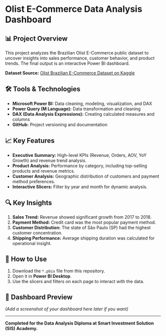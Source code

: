 # Olist E-Commerce Data Analysis Dashboard

## 📊 Project Overview
This project analyzes the Brazilian Olist E-Commerce public dataset to uncover insights into sales performance, customer behavior, and product trends. The final output is an interactive Power BI dashboard.

**Dataset Source:** [Olist Brazilian E-Commerce Dataset on Kaggle](https://www.kaggle.com/datasets/olistbr/brazilian-ecommerce)

## 🛠️ Tools & Technologies
- **Microsoft Power BI:** Data cleaning, modeling, visualization, and DAX
- **Power Query (M Language):** Data transformation and cleaning
- **DAX (Data Analysis Expressions):** Creating calculated measures and columns
- **GitHub:** Project versioning and documentation

## 📈 Key Features
- **Executive Summary:** High-level KPIs (Revenue, Orders, AOV, YoY Growth) and revenue trend analysis.
- **Product Analysis:** Performance by category, including top-selling products and revenue metrics.
- **Customer Analysis:** Geographic distribution of customers and payment method preferences.
- **Interactive Slicers:** Filter by year and month for dynamic analysis.

## 🔍 Key Insights
1.  **Sales Trend:** Revenue showed significant growth from 2017 to 2018.
2.  **Payment Method:** Credit card was the most popular payment method.
3.  **Customer Distribution:** The state of São Paulo (SP) had the highest customer concentration.
4.  **Shipping Performance:** Average shipping duration was calculated for operational insight.

## 📁 How to Use
1.  Download the `*.pbix` file from this repository.
2.  Open it in **Power BI Desktop**.
3.  Use the slicers and filters on each page to interact with the data.

## 📸 Dashboard Preview
*(Add a screenshot of your dashboard here later if you want)*

---
**Completed for the Data Analysis Diploma at Smart Investment Solution (SIS) Academy.**
